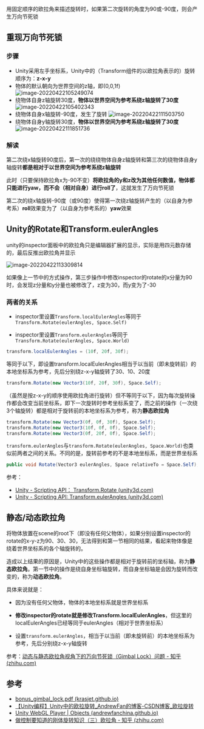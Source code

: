 用固定顺序的欧拉角来描述旋转时，如果第二次旋转的角度为90或-90度，则会产生万向节死锁

## 重现万向节死锁

### 步骤

- Unity采用左手坐标系，Unity中的（Transform组件的以欧拉角表示的）旋转顺序为：**z-x-y**
- 物体的默认朝向为世界空间的z轴，即(0,0,1f)
    ![image-20220422105249074](https://fastly.jsdelivr.net/gh/YuzikiRain/ImageBed/img/image-20220422105249074.png)
- 绕物体自身z轴旋转30度，**物体以世界空间为参考系绕z轴旋转了30度**
    ![image-20220422105402343](https://fastly.jsdelivr.net/gh/YuzikiRain/ImageBed/img/image-20220422105402343.png)
- 绕物体自身x轴旋转-90度，发生了旋转
    ![image-20220422111503750](https://fastly.jsdelivr.net/gh/YuzikiRain/ImageBed/img/image-20220422111503750.png)
- 绕物体自身y轴旋转30度，**物体以世界空间为参考系绕z轴旋转了30度**
    ![image-20220422111851736](https://fastly.jsdelivr.net/gh/YuzikiRain/ImageBed/img/image-20220422111851736.png)

### 解读

第二次绕x轴旋转90度后，第一次的绕绕物体自身z轴旋转和第三次的绕物体自身y轴旋转**都是相对于以世界空间为参考系绕z轴旋转**

此时（只要保持欧拉角x为-90不变）**将欧拉角的y和z改为其他任何数值，物体都只能进行yaw，而不会（相对自身）进行roll了**，这就发生了万向节死锁

第二次的绕x轴旋转-90度（或90度）使得第一次绕z轴旋转产生的（以自身为参考系）**roll**效果变为了（以自身为参考系的）**yaw**效果

## Unity的Rotate和Transform.eulerAngles

unity的inspector面板中的欧拉角只是编辑器扩展的显示，实际是用四元数存储的，最后反推出欧拉角并显示

![image-20220422113309814](https://fastly.jsdelivr.net/gh/YuzikiRain/ImageBed/img/image-20220422113309814.png)

如果像上一节中的方式操作，第三步操作中修改inspector的rotate的x分量为90时，会发现z分量和y分量也被修改了，z变为30，而y变为了-30

### 两者的关系

- inspector里设置`Transform.localEulerAngles`等同于`Transform.Rotate(eulerAngles, Space.Self)`

- inspector里设置`Transform.eulerAngles`等同于`Transform.Rotate(eulerAngles, Space.World)`

``` csharp
transform.localEulerAngles = (10f, 20f, 30f);
```

等同于以下，即设置transform.localEulerAngles相当于以当前（即未旋转前）的本地坐标系为参考，先后分别绕z-x-y轴旋转了30、10、20度

``` csharp
transform.Rotate(new Vector3(10f, 20f, 30f), Space.Self);
```

（虽然是按z-x-y的顺序使用欧拉角进行旋转）但不等同于以下，因为每次旋转操作都会改变当前坐标系，即下一次旋转时参考坐标系变了，而之前的操作（一次绕3个轴旋转）都是相对于旋转前的本地坐标系为参考，称为**静态欧拉角**

``` csharp
transform.Rotate(new Vector3(0f, 0f, 30f), Space.Self);
transform.Rotate(new Vector3(10f, 0f, 0f), Space.Self);
transform.Rotate(new Vector3(0f, 20f, 0f), Space.Self);
```

`transform.eulerAngles`与`transform.Rotate(eulerAngles, Space.World)`也类似前两者之间的关系。不同的是，旋转前参考的不是本地坐标系，而是世界坐标系

``` csharp
public void Rotate(Vector3 eulerAngles, Space relativeTo = Space.Self);
```

参考：

- [Unity - Scripting API： Transform.Rotate (unity3d.com)](https://docs.unity3d.com/ScriptReference/Transform.Rotate.html)
- [Unity - Scripting API: Transform.eulerAngles (unity3d.com)](https://docs.unity3d.com/ScriptReference/Transform-eulerAngles.html)

## 静态/动态欧拉角

将物体放置在scene的root下（即没有任何父物体），如果分别设置inspector的rotate的x-y-z为90、30、30，无法得到和第一节相同的结果，看起来物体像是绕着世界坐标系的各个轴旋转的。

造成以上结果的原因是，Unity中的这些操作都是相对于旋转前的坐标轴，称为**静态欧拉角**。第一节中的操作是绕自身坐标轴旋转，而自身坐标轴是会因为旋转而改变的，称为**动态欧拉角**。

具体来说就是：

- 因为没有任何父物体，物体的本地坐标系就是世界坐标系

- **修改inspector的rotate就是修改Transform.localEulerAngles**，但这里的localEulerAngles已经等同于eulerAngles（相对于世界坐标系）
- 设置`transform.eulerAngles`，相当于以当前（即未旋转前）的本地坐标系为参考，先后分别绕z-x-y轴旋转

参考：[动态与静态欧拉角视角下的万向节死锁（Gimbal Lock）问题 - 知乎 (zhihu.com)](https://zhuanlan.zhihu.com/p/474447990)

## 参考

- [bonus_gimbal_lock.pdf (krasjet.github.io)](https://krasjet.github.io/quaternion/bonus_gimbal_lock.pdf)
- [【Unity编程】Unity中的欧拉旋转_AndrewFan的博客-CSDN博客_欧拉旋转](https://blog.csdn.net/andrewfan/article/details/60866636)
- [Unity WebGL Player | Objects (andrewfanchina.github.io)](https://andrewfanchina.github.io/UnityLabs/Euler/)
- [做控制要知道的刚体旋转知识（三）欧拉角 - 知乎 (zhihu.com)](https://zhuanlan.zhihu.com/p/98320567)